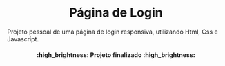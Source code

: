 <h1 align="center">Página de Login</h1>

Projeto pessoal de uma página de login responsiva, utilizando Html, Css e Javascript.


<h4 align="center"> 
    :high_brightness:  Projeto finalizado  :high_brightness:
</h4>
